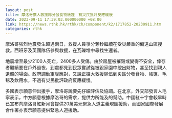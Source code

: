 ```yaml
---
layout: post
title: 摩洛哥擴大救援隊分發食物帳篷　有災民批評反應緩慢
date: 2023-09-11 17:39:03.000000000 +08:00
link: https://news.rthk.hk/rthk/ch/component/k2/1717852-20230911.htm
categories: rthk
---
```


摩洛哥強烈地震發生超過兩日，救援人員爭分奪秒繼續在受災嚴重的偏遠山區搜救。西班牙及英國隊伍參與救援，在瓦礫堆中尋找生還者。

地震增至最少2100人死亡，2400多人受傷。由於房屋被摧毀或變得不安全，倖存者繼續要在戶外過夜，到處都見到民眾嘗試從被毀家園中挖出財物，甚至找到親人遺體的場面。政府調動軍隊應對，又說正擴大救援隊伍到災區分發食物、帳篷、毛毯及飲用水，不過有災民批評政府反應緩慢。

多國表示願意伸出援手，摩洛哥說要先仔細評估及協調。在北京，外交部發言人毛寧表示，中方願意根據摩洛哥的需求，提供力所能及的幫助。中國紅十字會較早時已宣布向摩洛哥紅新月會提供20萬美元緊急人道主義現匯援助，而國家國際發展合作署亦表示願意提供緊急人道援助。
